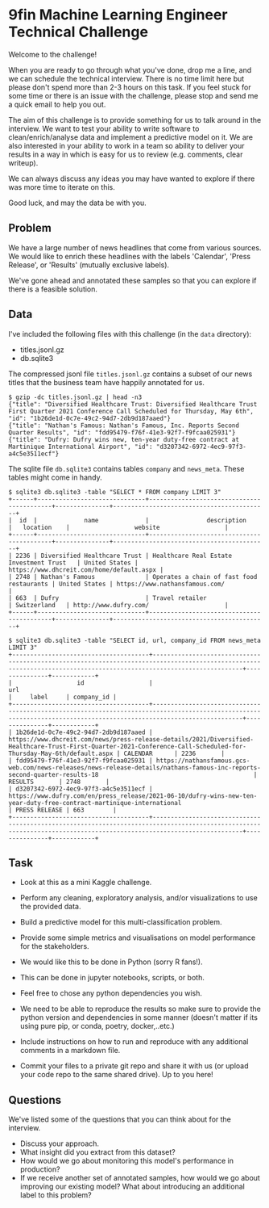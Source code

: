 # 9fin Machine Learning Engineer Technical Challenge

Welcome to the challenge!

When you are ready to go through what you've done, drop me a line, and we can schedule the technical interview.
There is no time limit here but please don't spend more than 2-3 hours on this task.
If you feel stuck for some time or there is an issue with the challenge, please stop and send me a quick email to help you out.

The aim of this challenge is to provide something for us to talk around in the interview.
We want to test your ability to write software to clean/enrich/analyse data and implement a predictive model on it.
We are also interested in your ability to work in a team so ability to deliver your results in a way in which is easy for us to review (e.g. comments, clear writeup).

We can always discuss any ideas you may have wanted to explore if there was more time to iterate on this.

Good luck, and may the data be with you.



## Problem

We have a large number of news headlines that come from various sources.
We would like to enrich these headlines with the labels 'Calendar', 'Press Release', or 'Results' (mutually exclusive labels).

We've gone ahead and annotated these samples so that you can explore if there is a feasible solution.

## Data

I've included the following files with this challenge (in the `data` directory):

- titles.jsonl.gz
- db.sqlite3

The compressed jsonl file `titles.jsonl.gz` contains a subset of our news titles that the business team have happily annotated for us.

```shell
$ gzip -dc titles.jsonl.gz | head -n3
{"title": "Diversified Healthcare Trust: Diversified Healthcare Trust First Quarter 2021 Conference Call Scheduled for Thursday, May 6th", "id": "1b26de1d-0c7e-49c2-94d7-2db9d187aaed"}
{"title": "Nathan's Famous: Nathan's Famous, Inc. Reports Second Quarter Results", "id": "fdd95479-f76f-41e3-92f7-f9fcaa025931"}
{"title": "Dufry: Dufry wins new, ten-year duty-free contract at Martinique International Airport", "id": "d3207342-6972-4ec9-97f3-a4c5e3511ecf"}
```

The sqlite file `db.sqlite3` contains tables `company` and `news_meta`. These tables might come in handy.

```shell
$ sqlite3 db.sqlite3 -table "SELECT * FROM company LIMIT 3"
+------+------------------------------+-------------------------------------------+---------------+-------------------------------------------+
|  id  |             name             |                description                |   location    |                  website                  |
+------+------------------------------+-------------------------------------------+---------------+-------------------------------------------+
| 2236 | Diversified Healthcare Trust | Healthcare Real Estate Investment Trust   | United States | https://www.dhcreit.com/home/default.aspx |
| 2748 | Nathan's Famous              | Operates a chain of fast food restaurants | United States | https://www.nathansfamous.com/            |
| 663  | Dufry                        | Travel retailer                           | Switzerland   | http://www.dufry.com/                     |
+------+------------------------------+-------------------------------------------+---------------+-------------------------------------------+

$ sqlite3 db.sqlite3 -table "SELECT id, url, company_id FROM news_meta LIMIT 3"
+--------------------------------------+---------------------------------------------------------------------------------------------------------------------------------------------------------------------+---------------+------------+
|                  id                  |                                                                                 url                                                                                 |     label     | company_id |
+--------------------------------------+---------------------------------------------------------------------------------------------------------------------------------------------------------------------+---------------+------------+
| 1b26de1d-0c7e-49c2-94d7-2db9d187aaed | https://www.dhcreit.com/news/press-release-details/2021/Diversified-Healthcare-Trust-First-Quarter-2021-Conference-Call-Scheduled-for-Thursday-May-6th/default.aspx | CALENDAR      | 2236       |
| fdd95479-f76f-41e3-92f7-f9fcaa025931 | https://nathansfamous.gcs-web.com/news-releases/news-release-details/nathans-famous-inc-reports-second-quarter-results-18                                           | RESULTS       | 2748       |
| d3207342-6972-4ec9-97f3-a4c5e3511ecf | https://www.dufry.com/en/press_release/2021-06-10/dufry-wins-new-ten-year-duty-free-contract-martinique-international                                               | PRESS RELEASE | 663        |
+--------------------------------------+---------------------------------------------------------------------------------------------------------------------------------------------------------------------+---------------+------------+
```

## Task

- Look at this as a mini Kaggle challenge.
- Perform any cleaning, exploratory analysis, and/or visualizations to use the provided data.
- Build a predictive model for this multi-classification problem.
- Provide some simple metrics and visualisations on model performance for the stakeholders.

- We would like this to be done in Python (sorry R fans!).
- This can be done in jupyter notebooks, scripts, or both.
- Feel free to chose any python dependencies you wish.
- We need to be able to reproduce the results so make sure to provide the python version and dependencies in some manner (doesn't matter if its using pure pip, or conda, poetry, docker,..etc.)
- Include instructions on how to run and reproduce with any additional comments in a markdown file.

- Commit your files to a private git repo and share it with us (or upload your code repo to the same shared drive). Up to you here!


## Questions

We've listed some of the questions that you can think about for the interview.

- Discuss your approach.
- What insight did you extract from this dataset?
- How would we go about monitoring this model's performance in production?
- If we receive another set of annotated samples, how would we go about improving our existing model? What about introducing an additional label to this problem?

